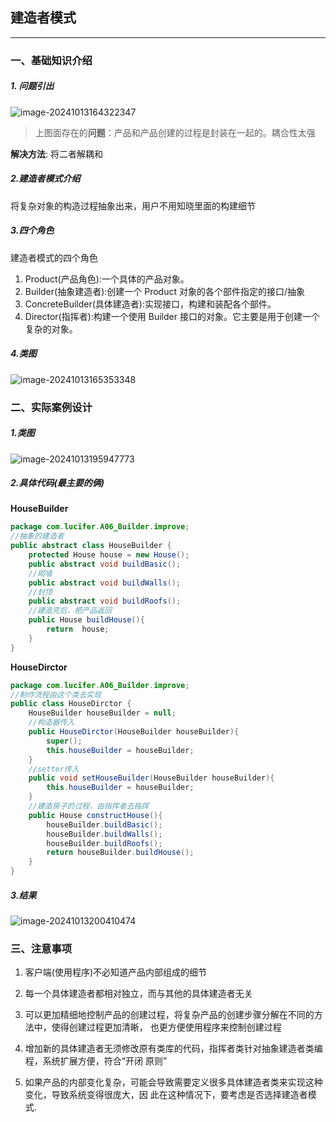 ## 建造者模式
<hr>

### 一、基础知识介绍
##### 1. 问题引出
![image-20241013164322347](https://imgtu.oss-cn-beijing.aliyuncs.com/blog_img/image-20241013164322347.png)
> 上图面存在的**问题**：产品和产品创建的过程是封装在一起的。耦合性太强

**解决方法**: 将二者解耦和


##### 2.建造者模式介绍

将复杂对象的构造过程抽象出来，用户不用知晓里面的构建细节

##### 3.四个角色

建造者模式的四个角色
1) Product(产品角色):一个具体的产品对象。
2) Builder(抽象建造者):创建一个 Product 对象的各个部件指定的接口/抽象
3) ConcreteBuilder(具体建造者):实现接口，构建和装配各个部件。
4) Director(指挥者):构建一个使用 Builder 接口的对象。它主要是用于创建一个复杂的对象。


##### 4.类图
![image-20241013165353348](https://imgtu.oss-cn-beijing.aliyuncs.com/blog_img/image-20241013165353348.png)


### 二、实际案例设计
##### 1.类图
![image-20241013195947773](https://imgtu.oss-cn-beijing.aliyuncs.com/blog_img/image-20241013195947773.png)

##### 2.具体代码(最主要的俩)
**HouseBuilder**
```java
package com.lucifer.A06_Builder.improve;
//抽象的建造者
public abstract class HouseBuilder {
    protected House house = new House();
    public abstract void buildBasic();
    //砌墙
    public abstract void buildWalls();
    //封顶
    public abstract void buildRoofs();
    //建造完后，把产品返回
    public House buildHouse(){
        return  house;
    }
}
```

**HouseDirctor**
```java
package com.lucifer.A06_Builder.improve;
//制作流程由这个类去实现
public class HouseDirctor {
    HouseBuilder houseBuilder = null;
    //构造器传入
    public HouseDirctor(HouseBuilder houseBuilder){
        super();
        this.houseBuilder = houseBuilder;
    }
    //setter传入
    public void setHouseBuilder(HouseBuilder houseBuilder){
        this.houseBuilder = houseBuilder;
    }
    //建造房子的过程，由指挥者去指挥
    public House constructHouse(){
        houseBuilder.buildBasic();
        houseBuilder.buildWalls();
        houseBuilder.buildRoofs();
        return houseBuilder.buildHouse();
    }
}
```

##### 3.结果
![image-20241013200410474](https://imgtu.oss-cn-beijing.aliyuncs.com/blog_img/image-20241013200410474.png)

### 三、注意事项
1) 客户端(使用程序)不必知道产品内部组成的细节

2) 每一个具体建造者都相对独立，而与其他的具体建造者无关

3) 可以更加精细地控制产品的创建过程，将复杂产品的创建步骤分解在不同的方法中，使得创建过程更加清晰，
   也更方便使用程序来控制创建过程

4) 增加新的具体建造者无须修改原有类库的代码，指挥者类针对抽象建造者类编程，系统扩展方便，符合“开闭
   原则”

5) 如果产品的内部变化复杂，可能会导致需要定义很多具体建造者类来实现这种变化，导致系统变得很庞大，因
   此在这种情况下，要考虑是否选择建造者模式.